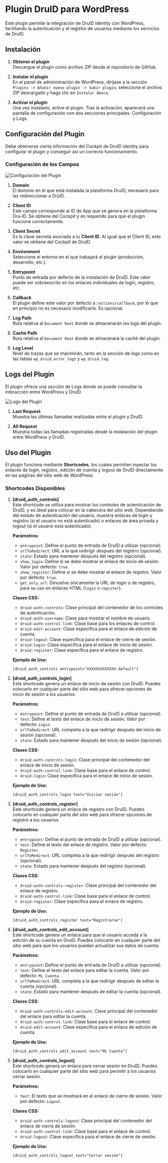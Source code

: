 # Plugin DruID para WordPress

Este plugin permite la integración de DruID Identity con WordPress, facilitando la autenticación y el registro de usuarios mediante los servicios de DruID.

## Instalación

1. **Obtener el plugin**  
   Descargue el plugin como archivo ZIP desde el repositorio de GitHub.

2. **Instalar el plugin**  
   En el panel de administración de WordPress, diríjase a la sección `Plugins -> Añadir nuevo plugin -> Subir plugin`, seleccione el archivo ZIP descargado y haga clic en `Instalar Ahora`.

3. **Activar el plugin**  
   Una vez instalado, active el plugin. Tras la activación, aparecerá una pantalla de configuración con dos secciones principales: Configuración y Logs.

## Configuración del Plugin

Debe obtenerse cierta información del Cockpit de DruID identity para configurar el plugin y conseguir así un correcto funcionamiento.

### Configuración de los Campos

![Configuración del Plugin](assets/img/fields_section.png)

1. **Domain**  
   El dominio en el que está instalada la plataforma DruID, necesario para las redireccionar a DruID.

2. **Client ID**  
   Este campo corresponde al ID de App que se genera en la plataforma Dru-ID. Se obtiene del Cockpit y es requerido para que el plugin funcione correctamente.

3. **Client Secret**  
   Es la clave secreta asociada a tu **Client ID**. Al igual que el Client ID, este valor se obtiene del Cockpit de DruID.

4. **Environment**  
   Seleccione el entorno en el que trabajará el plugin (producción, desarrollo, etc.).

5. **Entrypoint**  
   Punto de entrada por defecto de la instalación de DruID. Este valor puede ser sobreescrito en los enlaces individuales de login, registro, etc.

6. **Callback**  
   El plugin define este valor por defecto a `/actions/callback`, por lo que en principio no es necesario modificarlo. Es opcional.

7. **Log Path**  
   Ruta relativa al `Document Root` donde se almacenarán los logs del plugin.

8. **Cache Path**  
   Ruta relativa al `Document Root` donde se almacenará la caché del plugin.

9. **Log Level**  
   Nivel de trazas que se imprimirán, tanto en la sección de logs como en las tablas `wp_druid_error_logs` y `wp_druid_log`.

## Logs del Plugin

El plugin ofrece una sección de Logs donde se puede consultar la interacción entre WordPress y DruID.

![Logs del Plugin](assets/img/logs_section.png)

1. **Last Request**  
   Muestra las últimas llamadas realizadas entre el plugin y DruID.

2. **All Request**  
   Muestra todas las llamadas registradas desde la instalación del plugin entre WordPress y DruID.

## Uso del Plugin

El plugin funciona mediante **Shortcodes**, los cuales permiten inyectar los enlaces de login, registro, edición de cuenta y logout de DruID directamente en las páginas del sitio web de WordPress.

### Shortcodes Disponibles

1. **[druid_auth_controls]**  
   Este shortcode se utiliza para mostrar los controles de autenticación de DruID, y es ideal para colocar en la cabecera del sitio web. Dependiendo del estado de autenticación del usuario, muestra enlaces de login y registro (si el usuario no está autenticado) o enlaces de área privada y logout (si el usuario está autenticado).

   **Parámetros:**
     - `entrypoint`: Define el punto de entrada de DruID a utilizar (opcional).
     - `urlToRedirect`: URL a la que redirigir después del registro (opcional).
     - `state`: Estado para mantener después del registro (opcional).
     - `show_login`: Define si se debe mostrar el enlace de inicio de sesión. Valor por defecto: `true`.
     - `show_register`: Define si se debe mostrar el enlace de registro. Valor por defecto: `true`.
     - `get_only_url`: Devuelve únicamente la URL de login o de registro, para su uso en enlaces HTML (`login` o `register`).
   
   **Clases CSS:**
     - `druid-auth-controls`: Clase principal del contenedor de los controles de autenticación.
     - `druid-auth-username`: Clase para mostrar el nombre de usuario.
     - `druid-auth-control-link`: Clase base para los enlaces de control.
     - `druid-edit-account`: Clase específica para el enlace de edición de cuenta.
     - `druid-logout`: Clase específica para el enlace de cierre de sesión.
     - `druid-login`: Clase específica para el enlace de inicio de sesión.
     - `druid-register`: Clase específica para el enlace de registro.
   
   **Ejemplo de Uso:**
   ```shortcode
   [druid_auth_controls entrypoint="XXXXXXXXXXXXX-default"]

2. **[druid_auth_controls_login]**  
   Este shortcode genera un enlace de inicio de sesión con DruID. Puedes colocarlo en cualquier parte del sitio web para ofrecer opciones de inicio de sesión a los usuarios.

   **Parámetros:**
     - `entrypoint`: Define el punto de entrada de DruID a utilizar (opcional).
     - `text`: Define el texto del enlace de inicio de sesión. Valor por defecto: `Login`.
     - `urlToRedirect`: URL completa a la que redirigir después del inicio de sesión (opcional).
     - `state`: Estado para mantener después del inicio de sesión (opcional).
   
   **Clases CSS:**
     - `druid-auth-controls-login`: Clase principal del contenedor del enlace de inicio de sesión.
     - `druid-auth-control-link`: Clase base para el enlace de control.
     - `druid-login`: Clase específica para el enlace de inicio de sesión.
   
   **Ejemplo de Uso:**
   ```shortcode
   [druid_auth_controls_login text="Iniciar sesión"]
   
3. **[druid_auth_controls_register]**  
   Este shortcode genera un enlace de registro con DruID. Puedes colocarlo en cualquier parte del sitio web para ofrecer opciones de registro a los usuarios.

   **Parámetros:**
     - `entrypoint`: Define el punto de entrada de DruID a utilizar (opcional).
     - `text`: Define el texto del enlace de registro. Valor por defecto: `Register`.
     - `urlToRedirect`: URL completa a la que redirigir después del registro (opcional).
     - `state`: Estado para mantener después del registro (opcional).
   
   **Clases CSS:**
     - `druid-auth-controls-register`: Clase principal del contenedor del enlace de registro.
     - `druid-auth-control-link`: Clase base para el enlace de control.
     - `druid-register`: Clase específica para el enlace de registro.
   
   **Ejemplo de Uso:**
   ```shortcode
   [druid_auth_controls_register text="Registrarse"]

4. **[druid_auth_controls_edit_account]**  
   Este shortcode genera un enlace para que el usuario acceda a la edición de su cuenta en DruID. Puedes colocarlo en cualquier parte del sitio web para que los usuarios puedan actualizar sus datos de cuenta.

   **Parámetros:**
     - `entrypoint`: Define el punto de entrada de DruID a utilizar (opcional).
     - `text`: Define el texto del enlace para editar la cuenta. Valor por defecto: `Mi Cuenta`.
     - `urlToRedirect`: URL completa a la que redirigir después de editar la cuenta (opcional).
     - `state`: Estado para mantener después de editar la cuenta (opcional).
   
   **Clases CSS:**
     - `druid-auth-controls-edit-account`: Clase principal del contenedor del enlace para editar la cuenta.
     - `druid-auth-control-link`: Clase base para el enlace de control.
     - `druid-edit-account`: Clase específica para el enlace de edición de cuenta.
   
   **Ejemplo de Uso:**
   ```shortcode
   [druid_auth_controls_edit_account text="Mi Cuenta"]
   
5. **[druid_auth_controls_logout]**  
   Este shortcode genera un enlace para cerrar sesión en DruID. Puedes colocarlo en cualquier parte del sitio web para permitir a los usuarios cerrar sesión.

   **Parámetros:**
     - `text`: El texto que se mostrará en el enlace de cierre de sesión. Valor por defecto: `Logout`.

   **Clases CSS:**
     - `druid-auth-controls-logout`: Clase principal del contenedor del enlace de cierre de sesión.
     - `druid-auth-control-link`: Clase base para el enlace de control.
     - `druid-logout`: Clase específica para el enlace de cierre de sesión.
   
   **Ejemplo de Uso:**
   ```shortcode
   [druid_auth_controls_logout text="Cerrar sesión"]